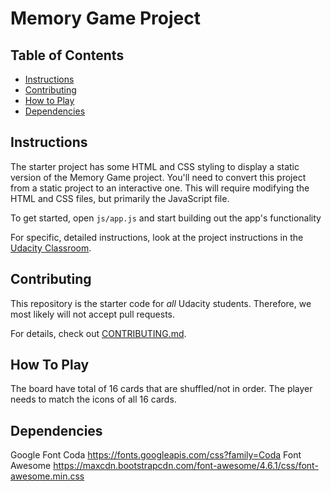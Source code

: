# Memory Game Project

## Table of Contents

* [Instructions](#instructions)
* [Contributing](#contributing)
* [How to Play](#howtoplay)
* [Dependencies](#dependencies)

## Instructions

The starter project has some HTML and CSS styling to display a static version of the Memory Game project. You'll need to convert this project from a static project to an interactive one. This will require modifying the HTML and CSS files, but primarily the JavaScript file.

To get started, open `js/app.js` and start building out the app's functionality

For specific, detailed instructions, look at the project instructions in the [Udacity Classroom](https://classroom.udacity.com/me).

## Contributing

This repository is the starter code for _all_ Udacity students. Therefore, we most likely will not accept pull requests.

For details, check out [CONTRIBUTING.md](CONTRIBUTING.md).

## How To Play
The board have total of 16 cards that are shuffled/not in order. The player needs to match the icons of all 16 cards.

## Dependencies
Google Font Coda https://fonts.googleapis.com/css?family=Coda
Font Awesome https://maxcdn.bootstrapcdn.com/font-awesome/4.6.1/css/font-awesome.min.css